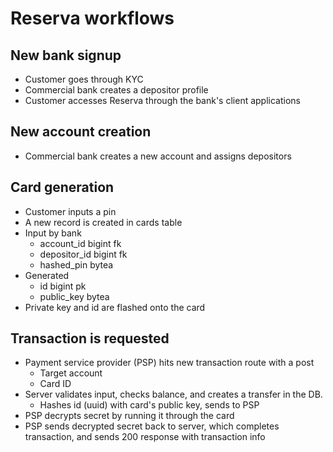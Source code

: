 # Reserva workflows

## New bank signup
- Customer goes through KYC
- Commercial bank creates a depositor profile
- Customer accesses Reserva through the bank's client applications

## New account creation
- Commercial bank creates a new account and assigns depositors

## Card generation
- Customer inputs a pin
- A new record is created in cards table
- Input by bank
  - account_id bigint fk
  - depositor_id bigint fk
  - hashed_pin bytea
- Generated
  - id bigint pk
  - public_key bytea
- Private key and id are flashed onto the card


## Transaction is requested
- Payment service provider (PSP) hits new transaction route with a post
  - Target account
  - Card ID
- Server validates input, checks balance, and creates a transfer in the DB.
  - Hashes id (uuid) with card's public key, sends to PSP
- PSP decrypts secret by running it through the card
- PSP sends decrypted secret back to server, which completes transaction, and sends 200 response with transaction info